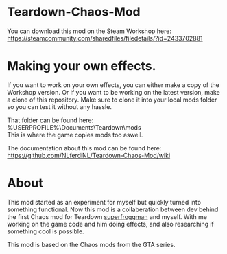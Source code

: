 # Teardown-Chaos-Mod
You can download this mod on the Steam Workshop here: 
https://steamcommunity.com/sharedfiles/filedetails/?id=2433702881

# Making your own effects.
If you want to work on your own effects, you can either make a copy of the Workshop version.
Or if you want to be working on the latest version, make a clone of this repository.
Make sure to clone it into your local mods folder so you can test it without any hassle.

That folder can be found here: %USERPROFILE%\Documents\Teardown\mods\
This is where the game copies mods too aswell.

The documentation about this mod can be found here:
https://github.com/NLferdiNL/Teardown-Chaos-Mod/wiki

# About
This mod started as an experiment for myself but quickly turned into something functional.
Now this mod is a collaberation between dev behind the first Chaos mod for Teardown [superfroggman](https://github.com/superfroggman)
and myself. With me working on the game code and him doing effects, and also researching if something cool is possible.

This mod is based on the Chaos mods from the GTA series.
